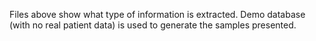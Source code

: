 Files above show what type of information is extracted.
Demo database (with no real patient data) is used to generate the samples presented.
